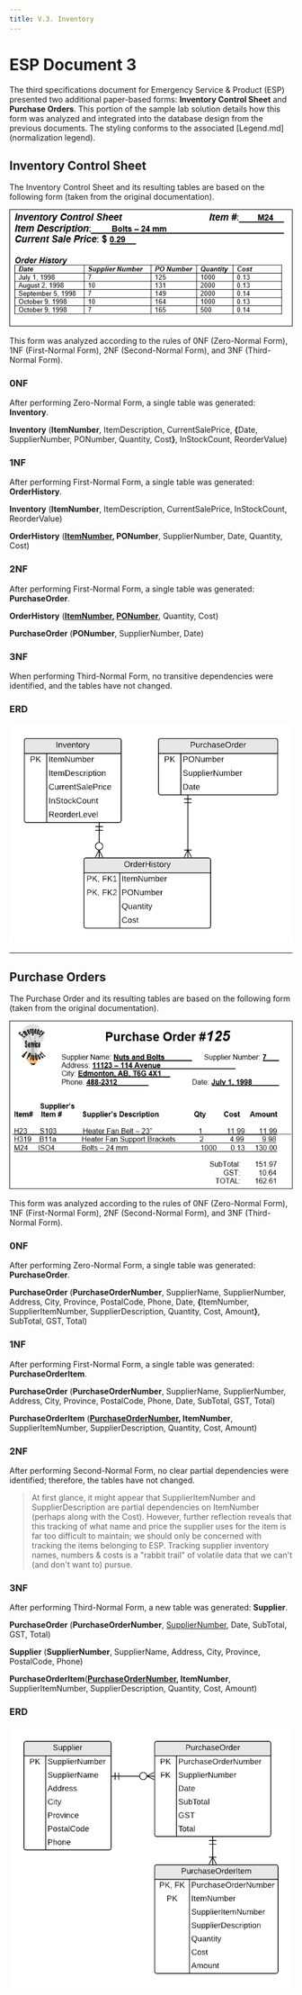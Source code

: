 ```yaml
---
title: V.3. Inventory
---
```

# ESP Document 3

The third specifications document for Emergency Service & Product (ESP) presented two additional paper-based forms: **Inventory Control Sheet** and **Purchase Orders**. This portion of the sample lab solution details how this form was analyzed and integrated into the database design from the previous documents. The styling conforms to the associated [Legend.md](normalization legend).

## Inventory Control Sheet

The Inventory Control Sheet and its resulting tables are based on the following form (taken from the original documentation).

![](./ESP-3-Inventory-Control-View.png)

This form was analyzed according to the rules of 0NF (Zero-Normal Form), 1NF (First-Normal Form), 2NF (Second-Normal Form), and 3NF (Third-Normal Form).

### 0NF

After performing Zero-Normal Form, a single table was generated: **Inventory**.

**Inventory** (<b class="pk">ItemNumber</b>, ItemDescription, CurrentSalePrice, <b class="rg">{</b>Date, SupplierNumber, PONumber, Quantity, Cost<b class="rg">}</b>,  InStockCount, ReorderValue)

### 1NF

After performing First-Normal Form, a single table was generated: **OrderHistory**.

**Inventory** (<b class="pk">ItemNumber</b>, ItemDescription, CurrentSalePrice, InStockCount, ReorderValue)

**OrderHistory** (<b class="pk"><u class="fk">ItemNumber</u>, PONumber</b>, SupplierNumber, Date, Quantity, Cost)

### 2NF

After performing First-Normal Form, a single table was generated: **PurchaseOrder**.

**OrderHistory** (<b class="pk"><u class="fk">ItemNumber</u>, <u class="fk">PONumber</u></b>, Quantity, Cost)

**PurchaseOrder** (<b class="pk">PONumber</b>, SupplierNumber, Date)

### 3NF

When performing Third-Normal Form, no transitive dependencies were identified, and the tables have not changed.

### ERD
![](./ESP-3-ERD-Inventory-Control-View.png)


----

## Purchase Orders

The Purchase Order and its resulting tables are based on the following form (taken from the original documentation).

![](./ESP-3-Purchase-Orders-View.png)

This form was analyzed according to the rules of 0NF (Zero-Normal Form), 1NF (First-Normal Form), 2NF (Second-Normal Form), and 3NF (Third-Normal Form).

### 0NF

After performing Zero-Normal Form, a single table was generated: **PurchaseOrder**.

**PurchaseOrder** (<b class="pk">PurchaseOrderNumber</b>, SupplierName, SupplierNumber, Address, City, Province, PostalCode, Phone, Date, <b class="rg">{</b>ItemNumber, SupplierItemNumber, SupplierDescription, Quantity, Cost, Amount<b class="rg">}</b>,  SubTotal, GST, Total)

### 1NF

After performing First-Normal Form, a single table was generated: **PurchaseOrderItem**.

**PurchaseOrder** (<b class="pk">PurchaseOrderNumber</b>, SupplierName, SupplierNumber, Address, City, Province, PostalCode, Phone, Date, SubTotal, GST, Total)

**PurchaseOrderItem** (<b class="pk"><u class="fk">PurchaseOrderNumber</u>, ItemNumber</b>, SupplierItemNumber, SupplierDescription, Quantity, Cost, Amount)

### 2NF

After performing Second-Normal Form, no clear partial dependencies were identified; therefore, the tables have not changed.

> At first glance, it might appear that SupplierItemNumber and SupplierDescription are partial dependencies on ItemNumber (perhaps along with the Cost). However, further reflection reveals that this tracking of what name and price the supplier uses for the item is far too difficult to maintain; we should only be concerned with tracking the items belonging to ESP.
> Tracking supplier inventory names, numbers & costs is a "rabbit trail" of volatile data that we can't (and don't want to) pursue.

### 3NF

After performing Third-Normal Form, a new table was generated: **Supplier**.

**PurchaseOrder** (<b class="pk">PurchaseOrderNumber</b>, <u class="fk">SupplierNumber</u>, Date, SubTotal, GST, Total)

**Supplier** (<b class="pk">SupplierNumber</b>, SupplierName, Address, City, Province, PostalCode, Phone)

**PurchaseOrderItem**(<b class="pk"><u class="fk">PurchaseOrderNumber</u>, ItemNumber</b>, SupplierItemNumber, SupplierDescription, Quantity, Cost, Amount)

### ERD

![ERD](./ESP-3-ERD-Purchase-Orders-View.png)
